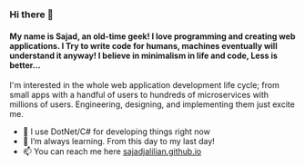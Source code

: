 ### Hi there 👋

#### My name is Sajad, an old-time geek! I love programming and creating web applications. I Try to write code for humans, machines eventually will understand it anyway! I believe in minimalism in life and code, Less is better...

I'm interested in the whole web application development life cycle; from small apps with a handful of users to hundreds of microservices with millions of users. Engineering, designing, and implementing them just excite me.


- 🔭 I use DotNet/C# for developing things right now
- 🌱 I’m always learning. From this day to my last day!
- 📫 You can reach me here [sajadjalilian.github.io](http://sajadjalilian.github.io/)
